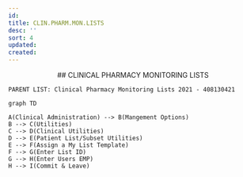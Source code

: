 ```yaml
---
id: 
title: CLIN.PHARM.MON.LISTS
desc: ''
sort: 4
updated: 
created: 
---
```


<center> ## CLINICAL PHARMACY MONITORING LISTS </center>

```note
PARENT LIST: Clinical Pharmacy Monitoring Lists 2021 - 408130421
```

```mermaid
graph TD

A(Clinical Administration) --> B(Mangement Options)
B --> C(Utilities)
C --> D(Clinical Utilities)
D --> E(Patient List/Subset Utilities)
E --> F(Assign a My List Template)
F --> G(Enter List ID)
G --> H(Enter Users EMP)
H --> I(Commit & Leave)
```

